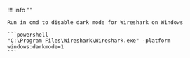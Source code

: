 !!! info ""

    Run in cmd to disable dark mode for Wireshark on Windows

    ```powershell
    "C:\Program Files\Wireshark\Wireshark.exe" -platform windows:darkmode=1
    ```
